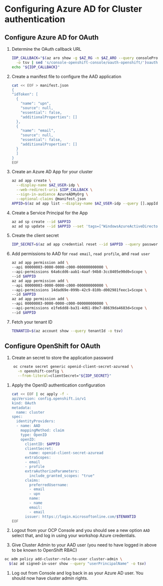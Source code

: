 # Configuring Azure AD for Cluster authentication
<!-- taken from here - https://mobb.ninja/docs/idp/azuread-aro-cli/ -->
## Configure Azure AD for OAuth

1. Determine the OAuth callback URL

    ```bash
    IDP_CALLBACK="$(az aro show -g $AZ_RG -n $AZ_ARO --query consoleProfile.url \
      -o tsv | sed 's/console-openshift-console/oauth-openshift/')oauth2callback/AAD"
    echo "${IDP_CALLBACK}"
    ```

1. Create a manifest file to configure the AAD application

    ```bash
    cat << EOF > manifest.json
    {
    "idToken": [
      {
        "name": "upn",
        "source": null,
        "essential": false,
        "additionalProperties": []
      },
      {
        "name": "email",
        "source": null,
        "essential": false,
        "additionalProperties": []
      }
      ]
    }
    EOF
    ```

1. Create an Azure AD App for your cluster

    ```bash
    az ad app create \
      --display-name $AZ_USER-idp \
      --web-redirect-uris $IDP_CALLBACK \
      --sign-in-audience AzureADMyOrg \
      --optional-claims @manifest.json
    APPID=$(az ad app list --display-name $AZ_USER-idp --query [].appId -o tsv)
    ```

1. Create a Service Principal for the App

    ```bash
    az ad sp create --id $APPID
    az ad sp update --id $APPID --set 'tags=["WindowsAzureActiveDirectoryIntegratedApp"]'
    ```

1. Create the client secret

    ```bash
    IDP_SECRET=$(az ad app credential reset --id $APPID --query password -o tsv)
    ```

1. Add permissions to AAD for `read email`, `read profile`, and `read user`

    ```bash
    az ad app permission add \
    --api 00000003-0000-0000-c000-000000000000 \
    --api-permissions 64a6cdd6-aab1-4aaf-94b8-3cc8405e90d0=Scope \
    --id $APPID
    az ad app permission add \
    --api 00000003-0000-0000-c000-000000000000 \
    --api-permissions 14dad69e-099b-42c9-810b-d002981feec1=Scope \
    --id $APPID
    az ad app permission add \
    --api 00000003-0000-0000-c000-000000000000 \
    --api-permissions e1fe6dd8-ba31-4d61-89e7-88639da4683d=Scope \
    --id $APPID
    ```

1. Fetch your tenant ID

    ```bash
    TENANTID=$(az account show --query tenantId -o tsv)
    ```

## Configure OpenShift for OAuth

1. Create an secret to store the application password

```bash
    oc create secret generic openid-client-secret-azuread \
      -n openshift-config \
      --from-literal=clientSecret="${IDP_SECRET}"
```

1. Apply the OpenID authentication configuration

    ```bash
    cat << EOF | oc apply -f -
    apiVersion: config.openshift.io/v1
    kind: OAuth
    metadata:
      name: cluster
    spec:
      identityProviders:
      - name: AAD
        mappingMethod: claim
        type: OpenID
        openID:
          clientID: $APPID
          clientSecret:
            name: openid-client-secret-azuread
          extraScopes:
          - email
          - profile
          extraAuthorizeParameters:
            include_granted_scopes: "true"
          claims:
            preferredUsername:
            - email
            - upn
            name:
            - name
            email:
            - email
          issuer: https://login.microsoftonline.com/$TENANTID
    EOF
    ```

1. Logout from your OCP Console and you should see a new option `AAD` select that, and log in using your workshop Azure credentials.

1. Give Cluster Admin to your AAD user (you need to have logged in above to be known to OpenShift RBAC)

```bash
oc adm policy add-cluster-role-to-user cluster-admin \
  $(az ad signed-in-user show --query "userPrincipalName" -o tsv)
```

1. Log out from Console and log back in as your Azure AD user. You should now have cluster admin rights.
